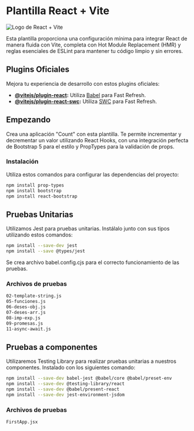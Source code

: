# Plantilla React + Vite

![Logo de React + Vite](enlace-a-tu-imagen-de-logo.png)

Esta plantilla proporciona una configuración mínima para integrar React de manera fluida con Vite, completa con Hot Module Replacement (HMR) y reglas esenciales de ESLint para mantener tu código limpio y sin errores.

## Plugins Oficiales

Mejora tu experiencia de desarrollo con estos plugins oficiales:

- **[@vitejs/plugin-react](https://github.com/vitejs/vite-plugin-react/blob/main/packages/plugin-react/README.md):** Utiliza [Babel](https://babeljs.io/) para Fast Refresh.
- **[@vitejs/plugin-react-swc](https://github.com/vitejs/vite-plugin-react-swc):** Utiliza [SWC](https://swc.rs/) para Fast Refresh.

## Empezando

Crea una aplicación "Count" con esta plantilla. Te permite incrementar y decrementar un valor utilizando React Hooks, con una integración perfecta de Bootstrap 5 para el estilo y PropTypes para la validación de props.

### Instalación

Utiliza estos comandos para configurar las dependencias del proyecto:

```bash
npm install prop-types
npm install bootstrap
npm install react-bootstrap
```

## Pruebas Unitarias
Utilizamos Jest para pruebas unitarias. Instálalo junto con sus tipos utilizando estos comandos:

```bash
npm install --save-dev jest
npm install --save @types/jest
```

Se crea archivo babel.config.cjs para el correcto funcionamiento de las pruebas.

### Archivos de pruebas

```bash
02-template-string.js
05-funciones.js
06-deses-obj.js
07-deses-arr.js
08-imp-exp.js
09-promesas.js
11-async-await.js
```

## Pruebas a componentes
Utilizaremos Testing Library para realizar pruebas unitarias a nuestros componentes. Instalado con los siguientes comando:

```bash
npm install --save-dev babel-jest @babel/core @babel/preset-env
npm install --save-dev @testing-library/react
npm install --save-dev @babel/present-react
npm install --save-dev jest-environment-jsdom
```

### Archivos de pruebas

```bash
FirstApp.jsx
```